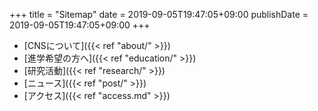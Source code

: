 +++
title =  "Sitemap"
date = 2019-09-05T19:47:05+09:00
publishDate = 2019-09-05T19:47:05+09:00
+++

  - [CNSについて]({{< ref "about/" >}})
  - [進学希望の方へ]({{< ref "education/" >}})
  - [研究活動]({{< ref "research/" >}})
  - [ニュース]({{< ref "post/" >}})
  - [アクセス]({{< ref "access.md" >}})

